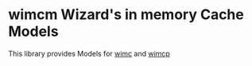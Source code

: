 # wimcm Wizard's in memory Cache Models

This library provides Models for [wimc](https://crates.io/crates/wimc) and [wimcp](https://crates.io/crates/wimcp)